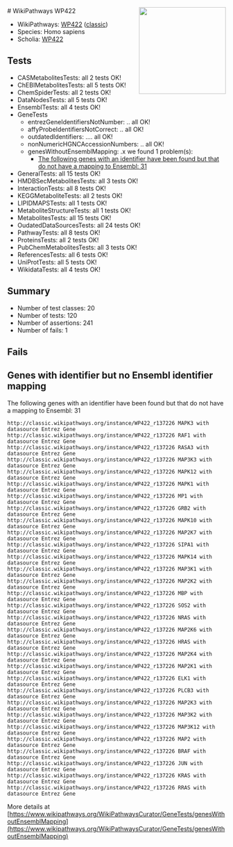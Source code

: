 <img style="float: right; width: 200px" src="https://upload.wikimedia.org/wikipedia/commons/thumb/8/83/Wplogo_with_text_500.png/640px-Wplogo_with_text_500.png" />
# WikiPathways WP422

* WikiPathways: [WP422](https://wikipathways.org/pathways/WP422) ([classic](https://classic.wikipathways.org/instance/WP422))
* Species: Homo sapiens
* Scholia: [WP422](https://scholia.toolforge.org/wikipathways/WP422)
## Tests
* CASMetabolitesTests: all 2 tests OK!
* ChEBIMetabolitesTests: all 5 tests OK!
* ChemSpiderTests: all 2 tests OK!
* DataNodesTests: all 5 tests OK!
* EnsemblTests: all 4 tests OK!
* GeneTests
    * entrezGeneIdentifiersNotNumber: .. all OK!
    * affyProbeIdentifiersNotCorrect: .. all OK!
    * outdatedIdentifiers: .... all OK!
    * nonNumericHGNCAccessionNumbers: .. all OK!
    * genesWithoutEnsemblMapping: .x we found 1 problem(s):
        * [The following genes with an identifier have been found but that do not have a mapping to Ensembl: 31](#c4e5434c)
* GeneralTests: all 15 tests OK!
* HMDBSecMetabolitesTests: all 3 tests OK!
* InteractionTests: all 8 tests OK!
* KEGGMetaboliteTests: all 2 tests OK!
* LIPIDMAPSTests: all 1 tests OK!
* MetaboliteStructureTests: all 1 tests OK!
* MetabolitesTests: all 15 tests OK!
* OudatedDataSourcesTests: all 24 tests OK!
* PathwayTests: all 8 tests OK!
* ProteinsTests: all 2 tests OK!
* PubChemMetabolitesTests: all 3 tests OK!
* ReferencesTests: all 6 tests OK!
* UniProtTests: all 5 tests OK!
* WikidataTests: all 4 tests OK!


## Summary

* Number of test classes: 20
* Number of tests: 120
* Number of assertions: 241
* Number of fails: 1

## Fails

<a name="c4e5434c" />

## Genes with identifier but no Ensembl identifier mapping

The following genes with an identifier have been found but that do not have a mapping to Ensembl: 31
```
http://classic.wikipathways.org/instance/WP422_r137226 MAPK3 with datasource Entrez Gene
http://classic.wikipathways.org/instance/WP422_r137226 RAF1 with datasource Entrez Gene
http://classic.wikipathways.org/instance/WP422_r137226 RASA3 with datasource Entrez Gene
http://classic.wikipathways.org/instance/WP422_r137226 MAP3K3 with datasource Entrez Gene
http://classic.wikipathways.org/instance/WP422_r137226 MAPK12 with datasource Entrez Gene
http://classic.wikipathways.org/instance/WP422_r137226 MAPK1 with datasource Entrez Gene
http://classic.wikipathways.org/instance/WP422_r137226 MP1 with datasource Entrez Gene
http://classic.wikipathways.org/instance/WP422_r137226 GRB2 with datasource Entrez Gene
http://classic.wikipathways.org/instance/WP422_r137226 MAPK10 with datasource Entrez Gene
http://classic.wikipathways.org/instance/WP422_r137226 MAP2K7 with datasource Entrez Gene
http://classic.wikipathways.org/instance/WP422_r137226 SIPA1 with datasource Entrez Gene
http://classic.wikipathways.org/instance/WP422_r137226 MAPK14 with datasource Entrez Gene
http://classic.wikipathways.org/instance/WP422_r137226 MAP3K1 with datasource Entrez Gene
http://classic.wikipathways.org/instance/WP422_r137226 MAP2K2 with datasource Entrez Gene
http://classic.wikipathways.org/instance/WP422_r137226 MBP with datasource Entrez Gene
http://classic.wikipathways.org/instance/WP422_r137226 SOS2 with datasource Entrez Gene
http://classic.wikipathways.org/instance/WP422_r137226 NRAS with datasource Entrez Gene
http://classic.wikipathways.org/instance/WP422_r137226 MAP2K6 with datasource Entrez Gene
http://classic.wikipathways.org/instance/WP422_r137226 HRAS with datasource Entrez Gene
http://classic.wikipathways.org/instance/WP422_r137226 MAP2K4 with datasource Entrez Gene
http://classic.wikipathways.org/instance/WP422_r137226 MAP2K1 with datasource Entrez Gene
http://classic.wikipathways.org/instance/WP422_r137226 ELK1 with datasource Entrez Gene
http://classic.wikipathways.org/instance/WP422_r137226 PLCB3 with datasource Entrez Gene
http://classic.wikipathways.org/instance/WP422_r137226 MAP2K3 with datasource Entrez Gene
http://classic.wikipathways.org/instance/WP422_r137226 MAP3K2 with datasource Entrez Gene
http://classic.wikipathways.org/instance/WP422_r137226 MAP3K12 with datasource Entrez Gene
http://classic.wikipathways.org/instance/WP422_r137226 MAP2 with datasource Entrez Gene
http://classic.wikipathways.org/instance/WP422_r137226 BRAF with datasource Entrez Gene
http://classic.wikipathways.org/instance/WP422_r137226 JUN with datasource Entrez Gene
http://classic.wikipathways.org/instance/WP422_r137226 KRAS with datasource Entrez Gene
http://classic.wikipathways.org/instance/WP422_r137226 RRAS with datasource Entrez Gene
```

More details at [https://www.wikipathways.org/WikiPathwaysCurator/GeneTests/genesWithoutEnsemblMapping](https://www.wikipathways.org/WikiPathwaysCurator/GeneTests/genesWithoutEnsemblMapping)

